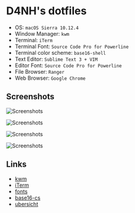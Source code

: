 # D4NH's dotfiles

* OS: `macOS Sierra 10.12.4`
* Window Manager: `kwm`
* Terminal: `iTerm`
* Terminal Font: `Source Code Pro for Powerline`
* Terminal color scheme: `base16-shell`
* Text Editor: `Sublime Text 3 + VIM`
* Editor Font: `Source Code Pro for Powerline`
* File Browser: `Ranger`
* Web Browser: `Google Chrome`

## Screenshots

![Screenshots](http://i.imgur.com/rW3NYGM.jpg "Clean")

![Screenshots](http://i.imgur.com/0z0iRIQ.png "Browser")

![Screenshots](http://i.imgur.com/n8tp1J7.png "Editor")

![Screenshots](http://i.imgur.com/wipWuXE.png "Terminal")

## Links

* [kwm](https://github.com/koekeishiya/kwm/)
* [iTerm](https://www.iterm2.com/)
* [fonts](https://github.com/powerline/fonts)
* [base16-cs](https://github.com/chriskempson/base16)
* [ubersicht](http://tracesof.net/uebersicht/)

